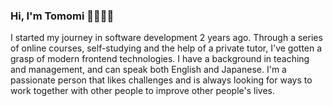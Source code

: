 ### Hi, I'm Tomomi 👋👩🏻‍💻

I started my journey in software development 2 years ago. Through a series of online courses, self-studying and the help of a private tutor, I've gotten a grasp of modern frontend technologies. I have a background in teaching and management, and can speak both English and Japanese. I'm a passionate person that likes challenges and is always looking for ways to work together with other people to improve other people's lives.

<!--
**TomomiKimura/TomomiKimura** is a ✨ _special_ ✨ repository because its `README.md` (this file) appears on your GitHub profile.

Here are some ideas to get you started:

- 🔭 I’m currently working on ...
- 🌱 I’m currently learning ...
- 👯 I’m looking to collaborate on ...
- 🤔 I’m looking for help with ...
- 💬 Ask me about ...
- 📫 How to reach me: ...
- 😄 Pronouns: ...
- ⚡ Fun fact: ...
-->
